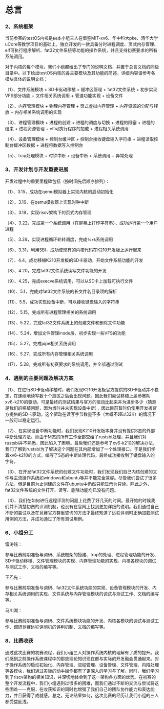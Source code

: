 # 总言



### 2、系统框架

​		当前参赛的testOS内核是由本小组三人在借鉴MIT-xv6、华中科大pke、清华大学uCore等教学项目的基础上，独立开发的一款具备分时进程调度、页式内存管理、elf可执行程序解析、fat32文件系统等功能的操作系统，并且支持初赛要求的所有系统调用。

​		对于内核的每个模块，我们小组都给出了专门的说明文档，并置于总言文档的同级目录中。以下给出testOS内核的各主要模块及其功能的简述，详细内容请参考各模块具体的说明文档：

（1）、文件系统模块
    + SD卡驱动移植
    + 缓冲区管理
    + fat32文件系统
    + 初步实现VFS部分功能
    + 文件相关系统调用
    + 管道功能实现
    + 设备文件

（2）、内存管理模块
    + 物理内存管理
    + 页式虚拟内存管理
    + 内存资源的分配与释放
    + 内存相关系统调用的实现

（3）、进程管理模块
    + 进程的创建
    + 进程的调度与切换
    + 进程的阻塞
    + 进程的结束
    + 进程资源管理
    + elf可执行程序的加载
    + 进程相关系统调用

（4）、设备管理模块
    + 控制台缓冲区
    + 控制台接收键盘输入字符串
    + 进程读取控制台缓冲区数据
    + 进程将数据写入控制台

（5）、trap处理模块
    + 时钟中断
    + 设备中断
    + 系统调用
    + 异常处理



### 3、开发计划与开发重要进展

开发过程中的重要里程碑包括（按时间先后顺序排列）：

（1）、3.15，成功在qemu模拟器上实现内核的启动初始化

（2）、3.16，在qemu模拟器上实现时钟中断

（3）、3.18，实现riscv架构下的页式内存管理

（4）、3.22，完成第一个系统调用（在屏幕上打印字符串）、成功运行第一个用户进程

（5）、3.26，实现进程循环轮转调度，完成`fork`系统调用

（6）、3.31，利用SBI，成功使现有的内核代码在K210开发板上运行起来

（7）、4.4，成功移植K210开发板的SD卡驱动，开始文件系统功能的开发

（8）、4.20，完成fat32文件系统读写文件功能的开发

（9）、4.25，完成execve系统调用，可以从SD卡上加载可执行文件

（10）、5.1，完成对fat32文件系统的长文件名目录项的解析

（11）、5.5，成功实现设备中断，可以接收键盘输入的字符串

（12）、5.15，完成所有进程管理相关的系统调用

（13）、5.22，完成fat32文件系统上的创建文件和删除文件功能

（14）、5.24，增加文件管理inode层，初步实现一些VFS的功能

（15）、5.27，完成pipe相关系统调用

（16）、5.27，完成所有内存管理相关系统调用

（17）、5.28，完成所有初赛要求的系统调用，并全部通过测试




### 4、遇到的主要问题及解决方案

（1）、在进行SD卡驱动移植时，我们发现K210开发板官方提供的SD卡驱动并不稳定，在连续地读写数十个扇区之后会出现问题。因此我们尝试移植上届参赛队xv6-k210的驱动，可是最终的测试结果与官方的驱动比起来并为进步多少（猜测是我们的移植问题，因为当时并未实现设备中断），因此目前暂时仍使用开发板官方提供的SD卡驱动，这个驱动在读写字节数量不多（大概不超过32K）的情况下一般可以稳定运行。

（2）、在实现设备中断功能时，我们发现K210开发板本身并没有提供S态的外部中断处理方法。而由于M态的所有工作全部交给了rustsbi处理，并且我们对rustsbi并不熟悉，因此陷入了困境。最后我们还是参考了xv6-k210的解决办法，我们了解到rustsbi为了解决这个问题在其内部增加了一个处理接口。于是我们学着xv6-k210的方式，编写了S态的中断处理代码，最终成功接收到了键盘输入的字符。

（3）、在开发fat32文件系统的创建文件功能时，我们发现我们自己内核创建的文件与主流操作系统如windows和ubuntu等并不能完全兼容。尽管我们尝试了很多方法，但是目前为止创建的文件在ubuntu中仍然只能显示为只读。除此之外，fat32文件系统的文件打开、读写、删除功能均已没有问题。

（4）、我们在如何进行远程评测的问题上花费了好几天的时间。最开始的时候我们并不清楚初赛的评测机制，也没有在官网上找到更加详细的说明。我们通过自己不断的尝试以及在竞赛官方群里咨询的方法才最终知道了远程评测时正确加载测试用例的方法，并成功通过了所有测试用例。



### 6、小组分工

雷涛铭：

​		参与比赛前期准备与调研、系统框架的搭建、trap的处理、进程管理功能的开发、SD卡驱动移植、文件管理模块的实现、内存管理功能的实现、内核各模块的调试与测试工作、文档的编写等。



王乙先：

​		参与比赛前期准备与调研、fat32文件系统功能的实现、设备管理模块的开发、内存相关系统调用的实现、文件系统与内存管理模块的调试与测试工作、文档的编写等。



马川湖：

​		参与比赛前期准备与调研、文件系统模块功能的开发、内核各模块的调试与测试工作、调研竞赛远程评测机的评判机制、文档的编写等。




### 8、比赛收获

​		通过这次比赛的初赛流程，我们小组三人对操作系统内核的理解有了质的提升。我们感到之前操作系统课程中的那些理论知识现在都与实际的开发融会贯通起来。对于操作系统的启动初始化、内存管理、进程管理、设备管理、文件管理、内陷处理等各模块，我们通过实际的动手操作都有了更深入的学习与了解。同时，我们学习到了riscv架构的相关知识，并深切地体会到了这一架构各方面的优势。在初赛的整个开发流程中，我们小组遇到过很多的困难，而我们通过不断的交流与尝试将这些困难一一克服，在收获知识的同时也增强了我们自己的团队协作能力和表达能力，并且获得了成就感。总之，无论结果如何，这次比赛的经历让我们小组的三人都受益匪浅。
